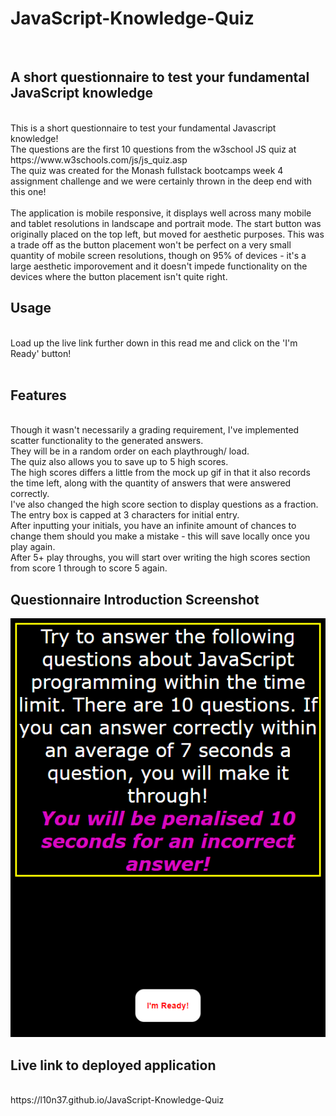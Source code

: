 # JavaScript-Knowledge-Quiz
<br />

## A short questionnaire to test your fundamental JavaScript knowledge
<br />
This is a short questionnaire to test your fundamental Javascript knowledge!
<br />
The questions are the first 10 questions from the w3school JS quiz at https://www.w3schools.com/js/js_quiz.asp
<br />
The quiz was created for the Monash fullstack bootcamps week 4 assignment challenge and we were certainly thrown in the deep end with this one!<br />
<br />
The application is mobile responsive, it displays well across many mobile and tablet resolutions in landscape and portrait mode. The start button was originally placed on the top left, but moved for aesthetic purposes. This was a trade off as the button placement won't be perfect on a very small quantity of mobile screen resolutions, though on 95% of devices - it's a large aesthetic imporovement and it doesn't impede functionality on the devices where the button placement isn't quite right.
<br />

## Usage
<br />
Load up the live link further down in this read me and click on the 'I'm Ready' button!
<br />
<br />

## Features
<br />
Though it wasn't necessarily a grading requirement, I've implemented scatter functionality to the generated answers.<br /> They will be in a random order on each playthrough/ load.<br /> The quiz also allows you to save up to 5 high scores.<br /> The high scores differs a little from the mock up gif in that it also records the time left, along with the quantity of answers that were answered correctly.<br /> I've also changed the high score section to display questions as a fraction. <br />The entry box is capped at 3 characters for initial entry.<br /> After inputting your initials, you have an infinite amount of chances to change them should you make a mistake - this will save locally once you play again.
<br />
After 5+ play throughs, you will start over writing the high scores section from score 1 through to score 5 again.
<br />

## Questionnaire Introduction Screenshot

<p align="center">
  <img src=assets/images/Screenshot.png>
</p>

## Live link to deployed application
<br />
https://l10n37.github.io/JavaScript-Knowledge-Quiz
